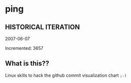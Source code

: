 # ping

## HISTORICAL ITERATION
2007-06-07

Incremented: 3657

## What is this?? 
Linux skills to hack the github commit visualization chart `;-)`
